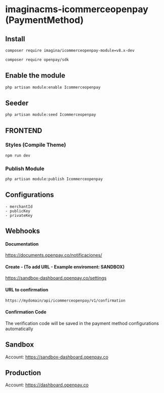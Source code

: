 # imaginacms-icommerceopenpay (PaymentMethod)

## Install
```bash
composer require imagina/icommerceopenpay-module=v8.x-dev
```
```bash
composer require openpay/sdk
```

## Enable the module
```bash
php artisan module:enable Icommerceopenpay
```

## Seeder

```bash
php artisan module:seed Icommerceopenpay
```

## FRONTEND

### Styles (Compile Theme)
```bash
npm run dev
```

### Publish Module
```bash
php artisan module:publish Icommerceopenpay
```

## Configurations
	- merchantId
    - publicKey
    - privateKey

## Webhooks
#### Documentation
https://documents.openpay.co/notificaciones/

#### Create - (To add URL - Example enviroment: SANDBOX)
https://sandbox-dashboard.openpay.co/settings

#### URL to confirmation
```bash
https://mydomain/api/icommerceopenpay/v1/confirmation
```

#### Confirmation Code
The verification code will be saved in the payment method configurations automatically

## Sandbox
Account: https://sandbox-dashboard.openpay.co

## Production
Account: https://dashboard.openpay.co
